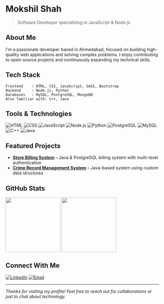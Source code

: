 # Mokshil Shah
> Software Developer specializing in JavaScript & Node.js

## About Me
I'm a passionate developer based in Ahmedabad, focused on building high-quality web applications and solving complex problems. I enjoy contributing to open-source projects and continuously expanding my technical skills.

## Tech Stack
```
Frontend    : HTML, CSS, JavaScript, SASS, Bootstrap
Backend     : Node.js, Python
Databases   : MySQL, PostgreSQL, MongoDB
Also familiar with: C++, Java
```

## Tools & Technologies
![HTML](https://img.shields.io/badge/-HTML-E34F26?style=flat-square&logo=html5&logoColor=white)
![CSS](https://img.shields.io/badge/-CSS-1572B6?style=flat-square&logo=css3)
![JavaScript](https://img.shields.io/badge/-JavaScript-F7DF1E?style=flat-square&logo=javascript&logoColor=black)
![Node.js](https://img.shields.io/badge/-Node.js-339933?style=flat-square&logo=node.js&logoColor=white)
![Python](https://img.shields.io/badge/-Python-3776AB?style=flat-square&logo=python&logoColor=white)
![PostgreSQL](https://img.shields.io/badge/-PostgreSQL-336791?style=flat-square&logo=postgresql&logoColor=white)
![MySQL](https://img.shields.io/badge/-MySQL-4479A1?style=flat-square&logo=mysql&logoColor=white)
![C++](https://img.shields.io/badge/-C++-00599C?style=flat-square&logo=c)
![Java](https://img.shields.io/badge/-Java-007396?style=flat-square&logo=java&logoColor=white)

## Featured Projects
- **[Store Billing System](https://github.com/MokshilShah/store-billing-system)** – Java & PostgreSQL billing system with multi-level authentication
- **[Crime Record Management System](https://github.com/MokshilShah/crime-record-management)** – Java-based system using custom data structures

## GitHub Stats
<img height="180em" src="https://github-readme-stats.vercel.app/api?username=MokshilShah&show_icons=true&theme=github_dark&hide_border=true&count_private=true" />
<img height="180em" src="https://github-readme-streak-stats.herokuapp.com/?user=MokshilShah&theme=github-dark&hide_border=true" />

## Connect With Me
[![LinkedIn](https://img.shields.io/badge/-LinkedIn-0077B5?style=flat-square&logo=linkedin)](https://www.linkedin.com/in/mokshil-shah-3057012a2/)
[![Email](https://img.shields.io/badge/-Email-D14836?style=flat-square&logo=gmail&logoColor=white)](mailto:mokshil.shah.btec.it@gmail.com)

---
*Thanks for visiting my profile! Feel free to reach out for collaborations or just to chat about technology.*
